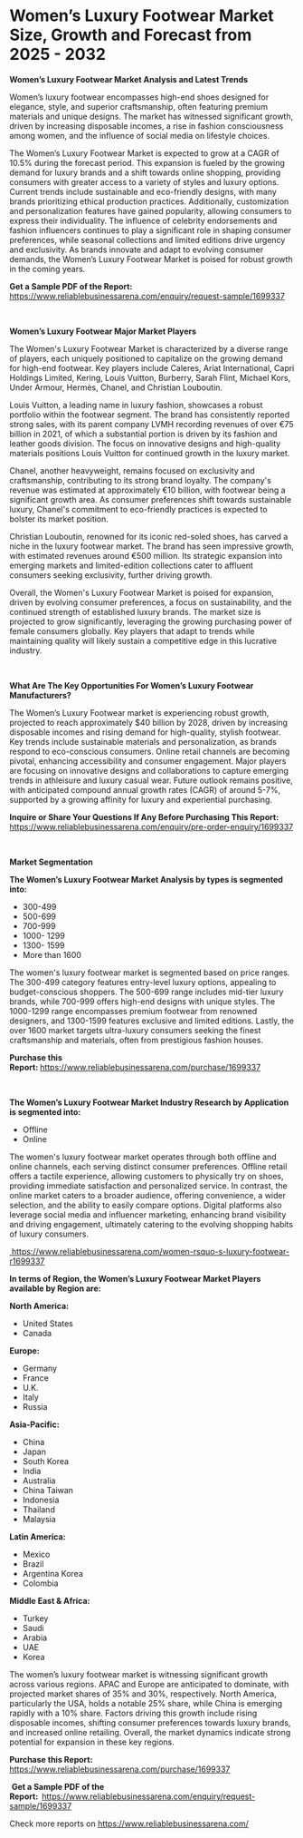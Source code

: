 <p><h1>Women’s Luxury Footwear Market Size, Growth and Forecast from 2025 - 2032</h1></p><p><strong>Women’s Luxury Footwear Market Analysis and Latest Trends</strong></p>
<p><p>Women’s luxury footwear encompasses high-end shoes designed for elegance, style, and superior craftsmanship, often featuring premium materials and unique designs. The market has witnessed significant growth, driven by increasing disposable incomes, a rise in fashion consciousness among women, and the influence of social media on lifestyle choices. </p><p>The Women’s Luxury Footwear Market is expected to grow at a CAGR of 10.5% during the forecast period. This expansion is fueled by the growing demand for luxury brands and a shift towards online shopping, providing consumers with greater access to a variety of styles and luxury options. Current trends include sustainable and eco-friendly designs, with many brands prioritizing ethical production practices. Additionally, customization and personalization features have gained popularity, allowing consumers to express their individuality. The influence of celebrity endorsements and fashion influencers continues to play a significant role in shaping consumer preferences, while seasonal collections and limited editions drive urgency and exclusivity. As brands innovate and adapt to evolving consumer demands, the Women’s Luxury Footwear Market is poised for robust growth in the coming years.</p></p>
<p><strong>Get a Sample PDF of the Report:&nbsp;</strong> <a href="https://www.reliablebusinessarena.com/enquiry/request-sample/1699337?utm_campaign=2515&utm_medium=2&utm_source=Github&utm_content=ia&utm_term=27032025&utm_id=womens-luxury-footwear">https://www.reliablebusinessarena.com/enquiry/request-sample/1699337</a></p>
<p>&nbsp;</p>
<p><strong>Women’s Luxury Footwear Major Market Players</strong></p>
<p><p>The Women's Luxury Footwear Market is characterized by a diverse range of players, each uniquely positioned to capitalize on the growing demand for high-end footwear. Key players include Caleres, Ariat International, Capri Holdings Limited, Kering, Louis Vuitton, Burberry, Sarah Flint, Michael Kors, Under Armour, Hermès, Chanel, and Christian Louboutin.</p><p>Louis Vuitton, a leading name in luxury fashion, showcases a robust portfolio within the footwear segment. The brand has consistently reported strong sales, with its parent company LVMH recording revenues of over €75 billion in 2021, of which a substantial portion is driven by its fashion and leather goods division. The focus on innovative designs and high-quality materials positions Louis Vuitton for continued growth in the luxury market.</p><p>Chanel, another heavyweight, remains focused on exclusivity and craftsmanship, contributing to its strong brand loyalty. The company's revenue was estimated at approximately €10 billion, with footwear being a significant growth area. As consumer preferences shift towards sustainable luxury, Chanel's commitment to eco-friendly practices is expected to bolster its market position.</p><p>Christian Louboutin, renowned for its iconic red-soled shoes, has carved a niche in the luxury footwear market. The brand has seen impressive growth, with estimated revenues around €500 million. Its strategic expansion into emerging markets and limited-edition collections cater to affluent consumers seeking exclusivity, further driving growth.</p><p>Overall, the Women's Luxury Footwear Market is poised for expansion, driven by evolving consumer preferences, a focus on sustainability, and the continued strength of established luxury brands. The market size is projected to grow significantly, leveraging the growing purchasing power of female consumers globally. Key players that adapt to trends while maintaining quality will likely sustain a competitive edge in this lucrative industry.</p></p>
<p>&nbsp;</p>
<p><strong>What Are The Key Opportunities For Women’s Luxury Footwear Manufacturers?</strong></p>
<p><p>The Women’s Luxury Footwear market is experiencing robust growth, projected to reach approximately $40 billion by 2028, driven by increasing disposable incomes and rising demand for high-quality, stylish footwear. Key trends include sustainable materials and personalization, as brands respond to eco-conscious consumers. Online retail channels are becoming pivotal, enhancing accessibility and consumer engagement. Major players are focusing on innovative designs and collaborations to capture emerging trends in athleisure and luxury casual wear. Future outlook remains positive, with anticipated compound annual growth rates (CAGR) of around 5-7%, supported by a growing affinity for luxury and experiential purchasing.</p></p>
<p><strong>Inquire or Share Your Questions If Any Before Purchasing This Report:</strong> <a href="https://www.reliablebusinessarena.com/enquiry/pre-order-enquiry/1699337?utm_campaign=2515&utm_medium=2&utm_source=Github&utm_content=ia&utm_term=27032025&utm_id=womens-luxury-footwear">https://www.reliablebusinessarena.com/enquiry/pre-order-enquiry/1699337</a></p>
<p>&nbsp;</p>
<p><strong>Market Segmentation</strong></p>
<p><strong>The Women’s Luxury Footwear Market Analysis by types is segmented into:</strong></p>
<p><ul><li>300-499</li><li>500-699</li><li>700-999</li><li>1000- 1299</li><li>1300- 1599</li><li>More than 1600</li></ul></p>
<p><p>The women's luxury footwear market is segmented based on price ranges. The 300-499 category features entry-level luxury options, appealing to budget-conscious shoppers. The 500-699 range includes mid-tier luxury brands, while 700-999 offers high-end designs with unique styles. The 1000-1299 range encompasses premium footwear from renowned designers, and 1300-1599 features exclusive and limited editions. Lastly, the over 1600 market targets ultra-luxury consumers seeking the finest craftsmanship and materials, often from prestigious fashion houses.</p></p>
<p><strong>Purchase this Report:&nbsp;</strong><a href="https://www.reliablebusinessarena.com/purchase/1699337?utm_campaign=2515&utm_medium=2&utm_source=Github&utm_content=ia&utm_term=27032025&utm_id=womens-luxury-footwear">https://www.reliablebusinessarena.com/purchase/1699337</a></p>
<p>&nbsp;</p>
<p><strong>The Women’s Luxury Footwear Market Industry Research by Application is segmented into:</strong></p>
<p><ul><li>Offline</li><li>Online</li></ul></p>
<p><p>The women's luxury footwear market operates through both offline and online channels, each serving distinct consumer preferences. Offline retail offers a tactile experience, allowing customers to physically try on shoes, providing immediate satisfaction and personalized service. In contrast, the online market caters to a broader audience, offering convenience, a wider selection, and the ability to easily compare options. Digital platforms also leverage social media and influencer marketing, enhancing brand visibility and driving engagement, ultimately catering to the evolving shopping habits of luxury consumers.</p></p>
<p><a href="https://www.reliablebusinessarena.com/women-rsquo-s-luxury-footwear-r1699337?utm_campaign=2515&utm_medium=2&utm_source=Github&utm_content=ia&utm_term=27032025&utm_id=womens-luxury-footwear">&nbsp;https://www.reliablebusinessarena.com/women-rsquo-s-luxury-footwear-r1699337</a></p>
<p><strong>In terms of Region, the Women’s Luxury Footwear Market Players available by Region are:</strong></p>
<p>
    <p> <strong> North America: </strong>
        <ul>
            <li>United States</li>
            <li>Canada</li>
        </ul>
        </p> 
    <p> <strong> Europe: </strong>
        <ul>
            <li>Germany</li>
            <li>France</li>
            <li>U.K.</li>
            <li>Italy</li>
            <li>Russia</li>
        </ul>
        </p> 
    <p> <strong> Asia-Pacific: </strong>
        <ul>
            <li>China</li>
            <li>Japan</li>
            <li>South Korea</li>
            <li>India</li>
            <li>Australia</li>
            <li>China Taiwan</li>
            <li>Indonesia</li>
            <li>Thailand</li>
            <li>Malaysia</li>
        </ul>
        </p> 
    <p> <strong> Latin America: </strong>
        <ul>
            <li>Mexico</li>
            <li>Brazil</li>
            <li>Argentina Korea</li>
            <li>Colombia</li>
        </ul>
        </p> 
    <p> <strong> Middle East & Africa: </strong>
        <ul>
            <li>Turkey</li>
            <li>Saudi</li>
            <li>Arabia</li>
            <li>UAE</li>
            <li>Korea</li>
        </ul>
    </p>
    </p>
<p><p>The women’s luxury footwear market is witnessing significant growth across various regions. APAC and Europe are anticipated to dominate, with projected market shares of 35% and 30%, respectively. North America, particularly the USA, holds a notable 25% share, while China is emerging rapidly with a 10% share. Factors driving this growth include rising disposable incomes, shifting consumer preferences towards luxury brands, and increased online retailing. Overall, the market dynamics indicate strong potential for expansion in these key regions.</p></p>
<p><strong>Purchase this Report: </strong><a href="https://www.reliablebusinessarena.com/purchase/1699337?utm_campaign=2515&utm_medium=2&utm_source=Github&utm_content=ia&utm_term=27032025&utm_id=womens-luxury-footwear">https://www.reliablebusinessarena.com/purchase/1699337</a></p>
<p>&nbsp;<strong>Get a Sample PDF of the Report:&nbsp;&nbsp;</strong><a href="https://www.reliablebusinessarena.com/enquiry/request-sample/1699337?utm_campaign=2515&utm_medium=2&utm_source=Github&utm_content=ia&utm_term=27032025&utm_id=womens-luxury-footwear">https://www.reliablebusinessarena.com/enquiry/request-sample/1699337</a></p>
<p><strong></strong></p>
<p>Check more reports on <a href="https://www.reliablebusinessarena.com/?utm_campaign=2515&utm_medium=2&utm_source=Github&utm_content=ia&utm_term=27032025&utm_id=womens-luxury-footwear">https://www.reliablebusinessarena.com/</a></p>